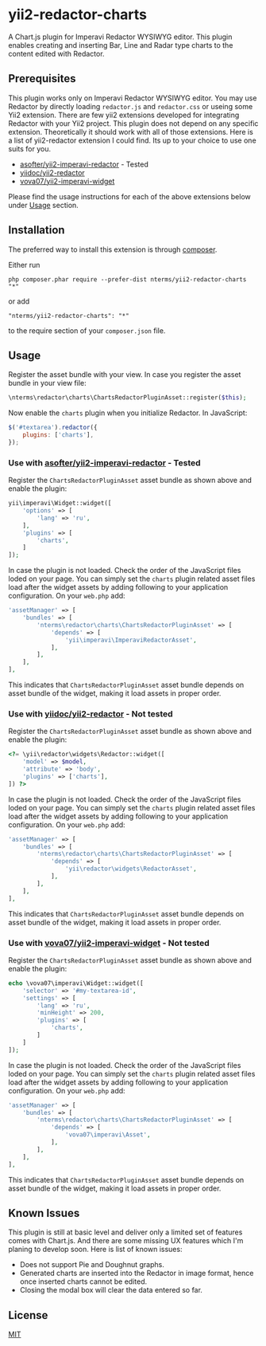 yii2-redactor-charts
====================

A Chart.js plugin for Imperavi Redactor WYSIWYG editor. This plugin
enables creating and inserting Bar, Line and Radar type charts to the
content edited with Redactor.


Prerequisites
-------------

This plugin works only on Imperavi Redactor WYSIWYG editor.
You may use Redactor by directly loading `redactor.js` and `redactor.css` or useing some Yii2 extension.
There are few yii2 extensions developed for integrating Redactor with your Yii2 project.
This plugin does not depend on any specific extension. Theoretically it should work with all of those extensions.
Here is a list of yii2-redactor extension I could find. Its up to your choice to use one suits for you.

- [asofter/yii2-imperavi-redactor](https://github.com/asofter/yii2-imperavi-redactor) - Tested
- [yiidoc/yii2-redactor](https://github.com/yiidoc/yii2-redactor)
- [vova07/yii2-imperavi-widget](https://github.com/vova07/yii2-imperavi-widget)

Please find the usage instructions for each of the above extensions below under [Usage](#usage) section.


Installation
------------

The preferred way to install this extension is through [composer](http://getcomposer.org/download/).

Either run

```
php composer.phar require --prefer-dist nterms/yii2-redactor-charts "*"
```

or add

```
"nterms/yii2-redactor-charts": "*"
```

to the require section of your `composer.json` file.


Usage <a name="usage"></a>
-----

Register the asset bundle with your view. In case you register the asset bundle in your view file:

~~~php
\nterms\redactor\charts\ChartsRedactorPluginAsset::register($this);
~~~

Now enable the `charts` plugin when you initialize Redactor. In JavaScript:

~~~js
$('#textarea').redactor({
    plugins: ['charts'],
});
~~~


### Use with [asofter/yii2-imperavi-redactor](https://github.com/asofter/yii2-imperavi-redactor) - Tested

Register the `ChartsRedactorPluginAsset` asset bundle as shown above and enable the plugin:

```php
yii\imperavi\Widget::widget([
    'options' => [
        'lang' => 'ru',
    ],
    'plugins' => [
        'charts',
    ]
]);
```

In case the plugin is not loaded. Check the order of the JavaScript files loded on your page.
You can simply set the `charts` plugin related asset files load after the widget assets by adding following to your application configuration.
On your `web.php` add:

```php
'assetManager' => [
    'bundles' => [
        'nterms\redactor\charts\ChartsRedactorPluginAsset' => [
            'depends' => [
                'yii\imperavi\ImperaviRedactorAsset',
            ],
        ],
    ],
],
```

This indicates that `ChartsRedactorPluginAsset` asset bundle depends on asset bundle of the widget, making it load assets in proper order.


### Use with [yiidoc/yii2-redactor](https://github.com/yiidoc/yii2-redactor) - Not tested

Register the `ChartsRedactorPluginAsset` asset bundle as shown above and enable the plugin:

```php
<?= \yii\redactor\widgets\Redactor::widget([
    'model' => $model,
    'attribute' => 'body',
    'plugins' => ['charts'],
]) ?>
```

In case the plugin is not loaded. Check the order of the JavaScript files loded on your page.
You can simply set the `charts` plugin related asset files load after the widget assets by adding following to your application configuration.
On your `web.php` add:

```php
'assetManager' => [
    'bundles' => [
        'nterms\redactor\charts\ChartsRedactorPluginAsset' => [
            'depends' => [
                'yii\redactor\widgets\RedactorAsset',
            ],
        ],
    ],
],
```

This indicates that `ChartsRedactorPluginAsset` asset bundle depends on asset bundle of the widget, making it load assets in proper order.


### Use with [vova07/yii2-imperavi-widget](https://github.com/vova07/yii2-imperavi-widget) - Not tested

Register the `ChartsRedactorPluginAsset` asset bundle as shown above and enable the plugin:

```php
echo \vova07\imperavi\Widget::widget([
    'selector' => '#my-textarea-id',
    'settings' => [
        'lang' => 'ru',
        'minHeight' => 200,
        'plugins' => [
            'charts',
        ]
    ]
]);
```

In case the plugin is not loaded. Check the order of the JavaScript files loded on your page.
You can simply set the `charts` plugin related asset files load after the widget assets by adding following to your application configuration.
On your `web.php` add:

```php
'assetManager' => [
    'bundles' => [
        'nterms\redactor\charts\ChartsRedactorPluginAsset' => [
            'depends' => [
                'vova07\imperavi\Asset',
            ],
        ],
    ],
],
```

This indicates that `ChartsRedactorPluginAsset` asset bundle depends on asset bundle of the widget, making it load assets in proper order.


Known Issues
------------

This plugin is still at basic level and deliver only a limited set of
features comes with Chart.js. And there are some missing UX features
which I'm planing to develop soon. Here is list of known issues:

- Does not support Pie and Doughnut graphs.
- Generated charts are inserted into the Redactor in image format, hence once inserted charts cannot be edited.
- Closing the modal box will clear the data entered so far.


License
-------

[MIT](LICENSE)
